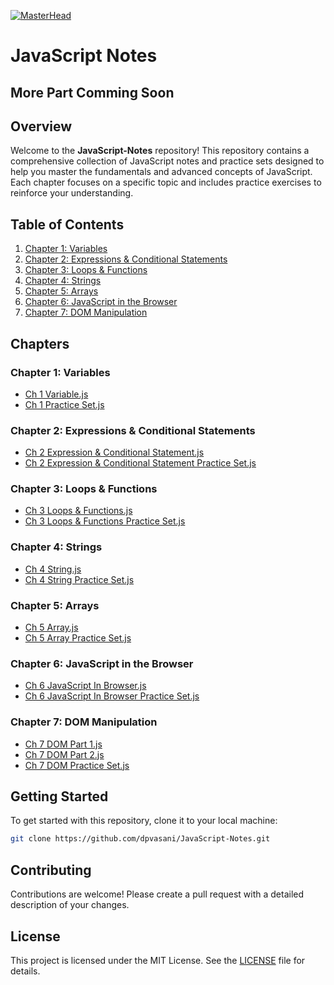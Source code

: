 
[![MasterHead](https://repository-images.githubusercontent.com/588181932/e36ec678-7984-4cdd-8e4c-a3932772ff8e)](https://dkrupali56.io)


# JavaScript Notes

## More Part Comming Soon


## Overview

Welcome to the **JavaScript-Notes** repository! This repository contains a comprehensive collection of JavaScript notes and practice sets designed to help you master the fundamentals and advanced concepts of JavaScript. Each chapter focuses on a specific topic and includes practice exercises to reinforce your understanding.


## Table of Contents

1. [Chapter 1: Variables](#chapter-1-variables)
2. [Chapter 2: Expressions & Conditional Statements](#chapter-2-expressions--conditional-statements)
3. [Chapter 3: Loops & Functions](#chapter-3-loops--functions)
4. [Chapter 4: Strings](#chapter-4-strings)
5. [Chapter 5: Arrays](#chapter-5-arrays)
6. [Chapter 6: JavaScript in the Browser](#chapter-6-javascript-in-the-browser)
7. [Chapter 7: DOM Manipulation](#chapter-7-dom-manipulation)

## Chapters

### Chapter 1: Variables
- [Ch 1 Variable.js](Ch%201%20Variable.js)
- [Ch 1 Practice Set.js](Ch%201%20Practice%20Set.js)

### Chapter 2: Expressions & Conditional Statements
- [Ch 2 Expression & Conditional Statement.js](Ch%202%20Expression%20&%20Conditional%20Statement.js)
- [Ch 2 Expression & Conditional Statement Practice Set.js](Ch%202%20Expression%20&%20Conditional%20Statement%20Practice%20Set.js)

### Chapter 3: Loops & Functions
- [Ch 3 Loops & Functions.js](Ch%203%20Loops%20&%20Functions.js)
- [Ch 3 Loops & Functions Practice Set.js](Ch%203%20Loops%20&%20Functions%20Practice%20Set.js)

### Chapter 4: Strings
- [Ch 4 String.js](Ch%204%20String.js)
- [Ch 4 String Practice Set.js](Ch%204%20String%20Practice%20Set.js)

### Chapter 5: Arrays
- [Ch 5 Array.js](Ch%205%20Array.js)
- [Ch 5 Array Practice Set.js](Ch%205%20Array%20Practice%20Set.js)

### Chapter 6: JavaScript in the Browser
- [Ch 6 JavaScript In Browser.js](Ch%206%20JavaScript%20In%20Browser.js)
- [Ch 6 JavaScript In Browser Practice Set.js](Ch%206%20JavaScript%20In%20Browser%20Practice%20Set.js)

### Chapter 7: DOM Manipulation
- [Ch 7 DOM Part 1.js](Ch%207%20DOM%20Part%201.js)
- [Ch 7 DOM Part 2.js](Ch%207%20DOM%20Part%202.js)
- [Ch 7 DOM Practice Set.js](Ch%207%20DOM%20Practice%20Set.js)

## Getting Started

To get started with this repository, clone it to your local machine:

```bash
git clone https://github.com/dpvasani/JavaScript-Notes.git
```

## Contributing

Contributions are welcome! Please create a pull request with a detailed description of your changes.

## License

This project is licensed under the MIT License. See the [LICENSE](LICENSE) file for details.


